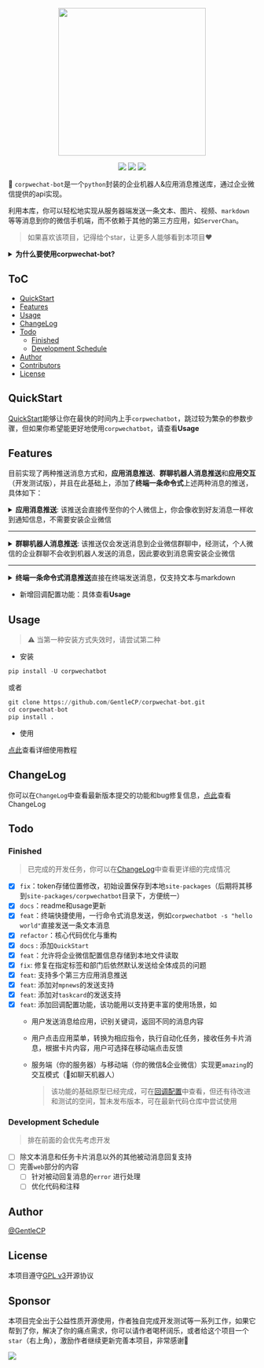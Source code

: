<p align="center">
<a href="https://github.com/GentleCP/corpwechat-bot"><img width="300" src="https://gitee.com/gentlecp/ImgUrl/raw/master/20210425111523.png"></a>
</p>

<p align="center">
<a href="https://hits.seeyoufarm.com"><img src="https://hits.seeyoufarm.com/api/count/incr/badge.svg?url=https%3A%2F%2Fgithub.com%2FGentleCP%2Fcorpwechat-bot&count_bg=%2379C83D&title_bg=%23555555&icon=&icon_color=%23E7E7E7&title=hits&edge_flat=false"/></a>
<a ><img src="https://img.shields.io/badge/python-3.5%2B-blue"/></a>
<a ><img src="https://img.shields.io/pypi/v/corpwechatbot"/></a>
</p>

:wave: `corpwechat-bot`是一个`python`封装的企业机器人&应用消息推送库，通过企业微信提供的api实现。

利用本库，你可以轻松地实现从服务器端发送一条文本、图片、视频、`markdown`等等消息到你的微信手机端，而不依赖于其他的第三方应用，如`ServerChan`。

> 如果喜欢该项目，记得给个star，让更多人能够看到本项目♥️

<details>
<summary><b>为什么要使用corpwechat-bot?</b></summary>
`corpwechat-bot`的定位是让用户随时随地了解服务器端程序的运行结果，同类型的方法有很多，例如邮件，钉钉（这两个的消息推送我在我的另一个库[cptools](https://github.com/GentleCP/cptools)中实现了，有兴趣的可以去看看），bark等。但对于一般人来说，最方便的接收方式还是微信，但个人微信并不提供给开发者API（以前可以用网页微信，现在被禁了）。

拥有同样功能比较知名的有：`ServerChan`，之前提供公众号模板消息推送，但由于微信官方原因，在`21年4月底即将下线`，因此推出了`Turbo`版，支持企业微信消息推送。我在使用过之后发现几个主要问题:raising_hand:，并与`corpwechat-bot`进行了对比：

| 对比项               | ServerChan                                                   | corpwechat-bot                                               |
| -------------------- | ------------------------------------------------------------ | ------------------------------------------------------------ |
| **消息推送限制**     | :disappointed_relieved: 普通用户消息推送次数限制（每天5次，会员不限） | :relaxed: ​`corpwechat-bot`直接和企业微信对接，消息发送仅受微信官方限制（每分钟20条） |
| **个人信息安全性**   | :weary: 个人企业号、应用id和密钥由`ServerChan`云端存储，所有发送的消息也经过`ServerChan`转发（先到`ServerChan`后台，再由`ServerChan`发送到微信） | :innocent: `corpwechat-bot`本身不存储任何用户的密钥（由用户本地保存），所有消息也是直接发送到企业微信后台，保证数据安全性 |
| **创建、使用便捷性** | :persevere: 主要使用步骤：<br />1.  用户注册企业微信<br />2.  创建`ServerChan`应用<br />3.  提交企业号、应用id、应用密钥到`ServerChan`，获取`sendKey`<br />4. 利用`sendKey`发送`http`请求到指定url完成消息发送 | :wink: 主要使用步骤：​<br />1. 用户注册企业微信<br />2. 创建个人消息推送应用，获取相应密钥<br />3. 一条命令`pip install -U corpwechatbot`安装<br />4. 利用`corpwechatbot`的消息发送接口发送消息 |
| **消息类型支持**     | :pensive: 仅支持`title`+`description`（支持`markdown`）的消息发送格式​ | :yum: 支持文本、`markdown`，图片、语音、视频、文件、卡片等多个企业微信提供的消息类型​ |
| **开源**             | :cry: ​不开源，所有代码均由`ServerChan`自身管控               | :sunglasses: 开源在Github​，任何人可以依据源代码添加定制自己想要的功能，或贡献自己的一份力到开源项目中 |

> **特别说明**：虽然上面的对比偏向于突出`corpwechat-bot`的优势，但并没有刻意贬低`ServerChan`的意思，作为一个公开的服务，`ServerChan`的这些特性都是可以被接受的，同时`ServerChan`也是一款**非常优秀**的消息推送工具（我之前一直在使用），支持各大类型的消息推送接口（企业微信、钉钉、bark等等），但考虑到上面的几个特性，所以我选择了自己定制并开源了`corpwechat-bot`，希望给和我一样想法的用户**多一份选择**，未来`corpwechat-bot`还会添加更多的功能和特性，详情查看[Todo](#todo)，当然你也可以在`issue`中提出你的合理需求，或提交PR来帮助`corpwechat-bot`做的更好!!!

</details>


## ToC

  * [QuickStart](#quickstart)
  * [Features](#features)
  * [Usage](#usage)
  * [ChangeLog](#changelog)
  * [Todo](#todo)
     * [Finished](#finished)
     * [Development Schedule](#development-schedule)
  * [Author](#author)
  * [Contributors](#contributors)
  * [License](#license)

## QuickStart

[QuickStart](docs/quickstart.md)能够让你在最快的时间内上手`corpwechatbot`，跳过较为繁杂的参数步骤，但如果你希望能更好地使用`corpwechatbot`，请查看**Usage**

## Features

目前实现了两种推送消息方式和，**应用消息推送**、**群聊机器人消息推送**和**应用交互**（开发测试版），并且在此基础上，添加了**终端一条命令式**上述两种消息的推送，具体如下：

<details>
<summary><b>应用消息推送</b>: 该推送会直接传至你的个人微信上，你会像收到好友消息一样收到通知信息，不需要安装企业微信</summary>
<li>文本消息: 最普通的消息，文字内容，最长不超过2048个字节</li>
<li>图片消息：发送一张图片，可选jpg,png，大小不超过2MB，目前仅支持通过图片路径发送</li>
<li>语音消息：发送一条语音，大小不超过2MB，时长不超过60s，必须是.amr格式</li>
<li>视频消息：发送一段视频，大小不超过10MB，必须是.mp4格式</li>
<li>普通文件：其他类型的文件，大小不超过20MB（不小于5字节）</li>
<li>markdown消息：传输markdown类型消息</li>
<li>图文消息：图片文字形式，带有跳转链接，适合做推广</li>
<li>mpnews图文消息：有专属页面的图文消息，支持html标签内容 </li>
<li>文本卡片消息：以卡片形式呈现的文本，包含跳转链接</li>
</details>
<hr>
<details>
<summary><b>群聊机器人消息推送</b>: 该推送仅会发送消息到企业微信群聊中，经测试，个人微信的企业群聊不会收到机器人发送的消息，因此要收到消息需安装企业微信</summary>
<li>文本消息：普通文字消息，最长不超过2048个字节</li>
<li>图片消息：图片大小不超过2M</li>
<li>图文消息：图片文字形式，带有跳转链接，适合打广告</li>
<li>文件消息：发送单个文件到群聊，大小在5B~20MB之间</li>
</details>
<hr>
<details>
<summary><b>终端一条命令式消息推送</b>直接在终端发送消息，仅支持文本与markdown</summary>
<li>具体参考<b>Usage</b></li>
</details>

- 新增回调配置功能：具体查看**Usage**

## Usage

> ⚠️ 当第一种安装方式失效时，请尝试第二种

- 安装
```python
pip install -U corpwechatbot
```
或者
```python
git clone https://github.com/GentleCP/corpwechat-bot.git
cd corpwechat-bot
pip install .
```
- 使用     

[点此](docs/usage.md)查看详细使用教程


## ChangeLog
你可以在`ChangeLog`中查看最新版本提交的功能和bug修复信息，[点此](docs/changelog.md)查看ChangeLog

## Todo

### Finished

> 已完成的开发任务，你可以在[ChangeLog](#ChangeLog)中查看更详细的完成情况

- [x] `fix`：token存储位置修改，初始设置保存到本地`site-packages`（后期将其移到`site-packages/corpwechatbot`目录下，方便统一）
- [x] `docs`：readme和usage更新
- [x] `feat`：终端快捷使用，一行命令式消息发送，例如`corpwechatbot -s "hello world"`直接发送一条文本消息
- [x] `refactor`：核心代码优化与重构
- [x] `docs` : 添加`QuickStart`
- [x] `feat`：允许将企业微信配置信息存储到本地文件读取
- [x] `fix`: 修复在指定标签和部门后依然默认发送给全体成员的问题
- [x] `feat`: 支持多个第三方应用消息推送
- [x] `feat`: 添加对`mpnews`的发送支持
- [x] `feat`: 添加对`taskcard`的发送支持
- [x] `feat`: 添加回调配置功能，该功能用以支持更丰富的使用场景，如
    - 用户发送消息给应用，识别关键词，返回不同的消息内容
    - 用户点击应用菜单，转换为相应指令，执行自动化任务，接收任务卡片消息，根据卡片内容，用户可选择在移动端点击反馈
    - 服务端（你的服务器）与移动端（你的微信&企业微信）实现更`amazing`的交互模式（💯如聊天机器人）

      >  该功能的基础原型已经完成，可在[回调配置](docs/usage.md#回调配置)中查看，但还有待改进和测试的空间，暂未发布版本，可在最新代码仓库中尝试使用
      
### Development Schedule

> 排在前面的会优先考虑开发

- [ ] 除文本消息和任务卡片消息以外的其他被动消息回复支持
- [ ] 完善`web`部分的内容
    - [ ] 针对被动回复消息的`error` 进行处理
    - [ ] 优化代码和注释

## Author

[@GentleCP](https://github.com/GentleCP)

## License
本项目遵守[GPL v3](LICENSE)开源协议

## Sponsor

本项目完全出于公益性质开源使用，作者独自完成开发测试等一系列工作，如果它帮到了你，解决了你的痛点需求，你可以请作者喝杯阔乐，或者给这个项目一个`star`（右上角），激励作者继续更新完善本项目，非常感谢🙏

![](img/sponsor.jpg)

